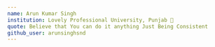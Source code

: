 ```yaml
---
name: Arun Kumar Singh 
institution: Lovely Professional University, Punjab 🚩
quote: Believe that You can do it anything Just Being Consistent
github_user: arunsinghsnd
---
```

